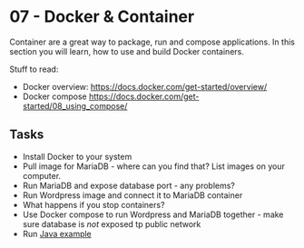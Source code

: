 # 07 - Docker & Container

Container are a great way to package, run and compose applications. In this section you will learn, how to use and build Docker containers.

Stuff to read:

* Docker overview: https://docs.docker.com/get-started/overview/
* Docker compose https://docs.docker.com/get-started/08_using_compose/


## Tasks

* Install Docker to your system
* Pull image for MariaDB - where can you find that? List images on your computer.
* Run MariaDB and expose database port - any problems?
* Run Wordpress image and connect it to MariaDB container
* What happens if you stop containers?
* Use Docker compose to run Wordpress and MariaDB together - make sure database is _not_ exposed tp public network
* Run [Java example](java_example/Readme.md)
